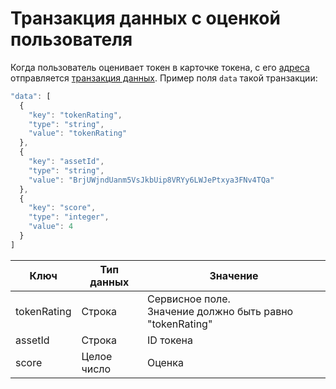 # Транзакция данных с оценкой пользователя

Когда пользователь оценивает токен в карточке токена, с его [адреса](/blockchain/address.md) отправляется [транзакция данных](/blockchain/transaction-type/data-transaction.md). Пример поля `data` такой транзакции:

```js
"data": [
  {
    "key": "tokenRating",
    "type": "string",
    "value": "tokenRating"
  },
  {
    "key": "assetId",
    "type": "string",
    "value": "BrjUWjndUanm5VsJkbUip8VRYy6LWJePtxya3FNv4TQa"
  },
  {
    "key": "score",
    "type": "integer",
    "value": 4
  }
]
```

| Ключ | Тип данных | Значение  |
|---|---|---|
| tokenRating | Строка |  Сервисное поле. <br>Значение должно быть равно "tokenRating" |
| assetId | Строка | ID токена |
| score  |  Целое число | Оценка |

